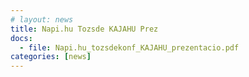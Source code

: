 ```yaml
---
# layout: news
title: Napi.hu Tozsde KAJAHU Prez
docs:
  - file: Napi.hu_tozsdekonf_KAJAHU_prezentacio.pdf
categories: [news]
---
```

